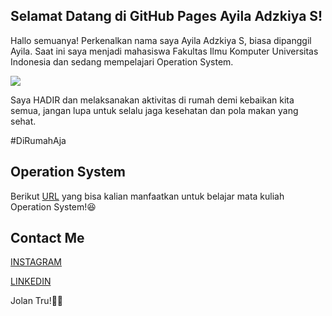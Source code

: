 ## Selamat Datang di GitHub Pages Ayila Adzkiya S!

Hallo semuanya! Perkenalkan nama saya Ayila Adzkiya S, biasa dipanggil Ayila.
Saat ini saya menjadi mahasiswa Fakultas Ilmu Komputer Universitas Indonesia dan sedang mempelajari Operation System.

<img src= "https://pbs.twimg.com/media/EFcKDuVUcAALfV5?format=jpg&name=4096x4096" >

Saya HADIR dan melaksanakan aktivitas di rumah demi kebaikan kita semua, jangan lupa untuk selalu jaga kesehatan dan pola makan yang sehat.

#DiRumahAja

## Operation System
Berikut [URL](URLs/) yang bisa kalian manfaatkan untuk belajar mata kuliah Operation System!😆

## Contact Me
[INSTAGRAM](https://instagram.com/alkwrzm) 

[LINKEDIN](https://www.linkedin.com/in/ayila-adzkiya-sucahyo-168696183/)


Jolan Tru!🙏🏼

